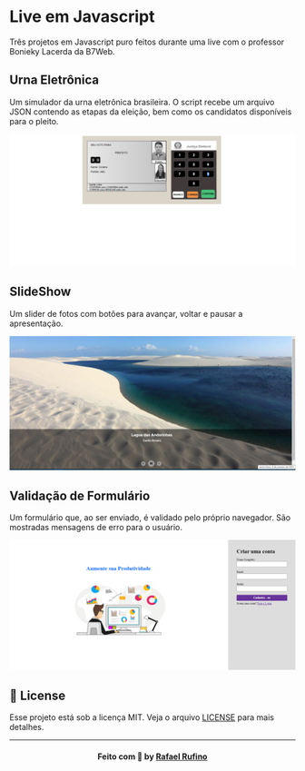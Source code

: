 # Live em Javascript

Três projetos em Javascript puro feitos durante uma live com o professor Bonieky Lacerda da B7Web.

## Urna Eletrônica

Um simulador da urna eletrônica brasileira. O script recebe um arquivo JSON contendo as etapas da eleição, bem como os candidatos disponíveis para o pleito.


![Urna Eletrônica](./.github/urna.png)

## SlideShow

Um slider de fotos com botões para avançar, voltar e pausar a apresentação.

<!-- ## :heavy_check_mark: :iphone: Resultado Web

<h1 align="center">
    <img alt="wEB HOME" src="./.github/home.png" width="300px">
    <img alt="Web map" src="./.github/Map.png" width="300px">
    <img alt="Web Detail" src="./.github/resultado.png" width="300px">
</h1> -->

![SlideShow](./.github/slide.png)

## Validação de Formulário

Um formulário que, ao ser enviado, é validado pelo próprio navegador. São mostradas mensagens de erro para o usuário.


![Formulário](./.github/formulario.png)



## :memo: License

Esse projeto está sob a licença MIT. Veja o arquivo [LICENSE](LICENSE.md) para mais detalhes.

---

<h4 align="center">
    Feito com 💜 by <a href="https://www.linkedin.com/in/rafael-r-dos-santos-b889311ba/" target="_blank">Rafael Rufino</a>
</h4>
